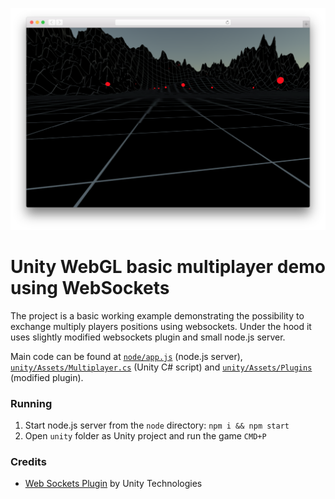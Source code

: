 ![](screenshot.png)

# Unity WebGL basic multiplayer demo using WebSockets

The project is a basic working example demonstrating the possibility to exchange multiply players positions using websockets. Under the hood it uses slightly modified websockets plugin and small node.js server.

Main code can be found at [`node/app.js`](node/app.js) (node.js server), [`unity/Assets/Multiplayer.cs`](unity/Assets/Multiplayer.cs) (Unity C# script) and [`unity/Assets/Plugins`](unity/Assets/Plugins) (modified plugin).


### Running

1. Start node.js server from the `node` directory: `npm i && npm start`
2. Open `unity` folder as Unity project and run the game `CMD+P`


### Credits

- [Web Sockets Plugin](https://www.assetstore.unity3d.com/en/#!/content/38367) by Unity Technologies
